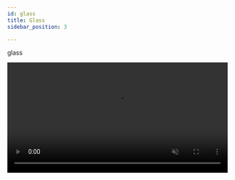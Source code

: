 ```yaml
---
id: glass
title: Glass
sidebar_position: 3

---
```


glass

<video controls autoplay muted loop playsInline width="100%">
  <source src="/video/type_1.mp4" type="video/mp4" />
</video>
